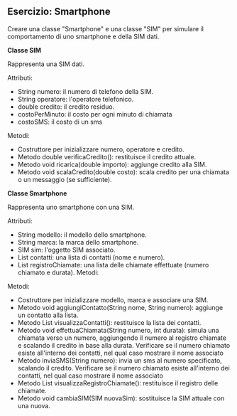 ## Esercizio: Smartphone

Creare una classe "Smartphone" e una classe "SIM" per simulare il comportamento di uno smartphone e della SIM dati.

**Classe SIM**

Rappresenta una SIM dati.

Attributi:

* String numero: il numero di telefono della SIM.
* String operatore: l'operatore telefonico.
* double credito: il credito residuo.
* costoPerMinuto: il costo per ogni minuto di chiamata
* costoSMS: il costo di un sms

Metodi:

* Costruttore per inizializzare numero, operatore e credito.
* Metodo double verificaCredito(): restituisce il credito attuale.
* Metodo void ricarica(double importo): aggiunge credito alla SIM.
* Metodo void scalaCredito(double costo): scala credito per una chiamata o un messaggio (se sufficiente).

**Classe Smartphone**

Rappresenta uno smartphone con una SIM.

Attributi:

* String modello: il modello dello smartphone.
* String marca: la marca dello smartphone.
* SIM sim: l'oggetto SIM associato.
* List<String> contatti: una lista di contatti (nome e numero).
* List<String> registroChiamate: una lista delle chiamate effettuate (numero chiamato e durata).
  Metodi:

Metodi:

* Costruttore per inizializzare modello, marca e associare una SIM.
* Metodo void aggiungiContatto(String nome, String numero): aggiunge un contatto alla lista.
* Metodo List<String> visualizzaContatti(): restituisce la lista dei contatti.
* Metodo void effettuaChiamata(String numero, int durata): simula una chiamata verso un numero, aggiungendo il numero al registro chiamate e scalando il credito in base alla durata.
  Verificare se il numero chiamato esiste all'interno dei contatti, nel qual caso mostrare il nome associato
* Metodo inviaSMS(String numero): invia un sms al numero specificato, scalando il credito.
  Verificare se il numero chiamato esiste all'interno dei contatti, nel qual caso mostrare il nome associato
* Metodo List<String> visualizzaRegistroChiamate(): restituisce il registro delle chiamate.
* Metodo void cambiaSIM(SIM nuovaSim): sostituisce la SIM attuale con una nuova.